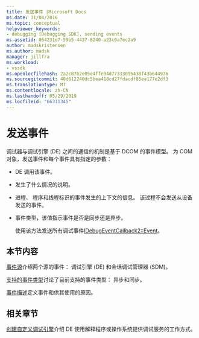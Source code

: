 ```yaml
---
title: 发送事件 |Microsoft Docs
ms.date: 11/04/2016
ms.topic: conceptual
helpviewer_keywords:
- debugging [Debugging SDK], sending events
ms.assetid: 064231e7-59b5-4437-8240-a23c0a7ec2a9
author: madskristensen
ms.author: madsk
manager: jillfra
ms.workload:
- vssdk
ms.openlocfilehash: 2a2c87b2e05e4ffe94d77333095438f43b644976
ms.sourcegitcommit: 40d612240dc5bea418cd27fdacdf85ea177e2df3
ms.translationtype: MT
ms.contentlocale: zh-CN
ms.lasthandoff: 05/29/2019
ms.locfileid: "66311345"
---
```

# <a name="send-events"></a>发送事件
调试器与调试引擎 (DE) 之间的通信的机制是基于 DCOM 的事件模型。 为 COM 对象，发送事件和每个事件具有指定的参数：

- DE 调用该事件。

- 发生了什么情况的说明。

- 进程、 程序和线程标识的事件发生的上下文的信息。 该过程不会发送从设备发送的事件。

- 事件类型，该值指示事件是否是同步还是异步。

  使用该方法发送所有调试事件[IDebugEventCallback2::Event](../../extensibility/debugger/reference/idebugeventcallback2-event.md)。

## <a name="in-this-section"></a>本节内容
 [事件源](../../extensibility/debugger/event-sources-visual-studio-sdk.md)介绍两个源的事件： 调试引擎 (DE) 和会话调试管理器 (SDM)。

 [支持的事件类型](../../extensibility/debugger/supported-event-types.md)讨论了目前支持的事件类型： 异步和同步。

 [事件描述](../../extensibility/debugger/event-descriptions.md)定义事件和供其使用的原因。

## <a name="related-sections"></a>相关章节
 [创建自定义调试引擎](../../extensibility/debugger/creating-a-custom-debug-engine.md)介绍 DE 使用解释程序或操作系统提供调试服务的工作方式。